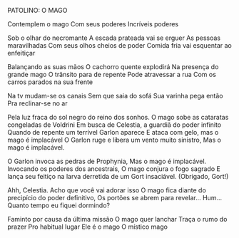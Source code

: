 PATOLINO: O MAGO

Contemplem o mago
Com seus poderes
Incríveis poderes

Sob o olhar do necromante
A escada prateada vai se erguer
As pessoas maravilhadas
Com seus olhos cheios de poder
Comida fria vai esquentar ao enfeitiçar

Balançando as suas mãos
O cachorro quente explodirá
Na presença do grande mago
O trânsito para de repente
Pode atravessar a rua
Com os carros parados na sua frente

Na tv mudam-se os canais
Sem que saia do sofá
Sua varinha pega então
Pra reclinar-se no ar

Pela luz fraca do sol negro do reino dos sonhos.
O mago sobe as cataratas congeladas de Voldrini
Em busca de Celestia, a guardiã do poder infinito
Quando de repente um terrível Garlon aparece
E ataca com gelo, mas o mago é implacável
O Garlon ruge e libera um vento muito sinistro,
Mas o mago é implacável.

O Garlon invoca as pedras de Prophynia,
Mas o mago é implacável.
Invocando os poderes dos ancestrais,
O mago conjura o fogo sagrado
E lança seu feitiço na larva derretida de um Gort insaciável.
(Obrigado, Gort!)

Ahh, Celestia. Acho que você vai adorar isso
O mago fica diante do precipício do poder definitivo,
Os portões se abrem para revelar...
Hum... Quanto tempo eu fiquei dormindo?

Faminto por causa da última missão
O mago quer lanchar
Traça o rumo do prazer
Pro habitual lugar
Ele é o mago
O místico mago
